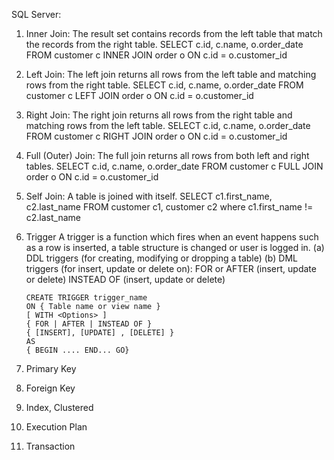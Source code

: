 SQL Server:

1. Inner Join: The result set contains records from the left table that match the records from the right table.
   SELECT c.id, c.name, o.order_date
   FROM customer c 
   INNER JOIN order o
   ON c.id = o.customer_id

2. Left Join: The left join returns all rows from the left table and matching rows from the right table.
   SELECT c.id, c.name, o.order_date
   FROM customer c 
   LEFT JOIN order o
   ON c.id = o.customer_id  

3. Right Join: The right join returns all rows from the right table and matching rows from the left table.
   SELECT c.id, c.name, o.order_date
   FROM customer c 
   RIGHT JOIN order o
   ON c.id = o.customer_id

4. Full (Outer) Join: The full join returns all rows from both left and right tables.
   SELECT c.id, c.name, o.order_date
   FROM customer c 
   FULL JOIN order o
   ON c.id = o.customer_id

5. Self Join: A table is joined with itself.
   SELECT c1.first_name, c2.last_name
   FROM customer c1, customer c2
   where c1.first_name != c2.last_name

5. Trigger
   A trigger is a function which fires when an event happens such as a row is inserted, a table structure is changed or user is logged in.
   (a) DDL triggers (for creating, modifying or dropping a table) 
   (b) DML triggers (for insert, update or delete on): 
       FOR or AFTER (insert, update or delete)
       INSTEAD OF (insert, update or delete)

       CREATE TRIGGER trigger_name   
       ON { Table name or view name }   
       [ WITH <Options> ]  
       { FOR | AFTER | INSTEAD OF }   
       { [INSERT], [UPDATE] , [DELETE] }
       AS
       { BEGIN .... END... GO}

6. Primary Key

7. Foreign Key

8. Index, Clustered

9. Execution Plan

10. Transaction

